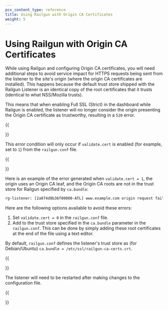 ```yaml
---
pcx_content_type: reference
title: Using Railgun with Origin CA Certificates
weight: 5
---
```


# Using Railgun with Origin CA Certificates

While using Railgun and configuring Origin CA certificates, you will need additional steps to avoid service impact for HTTPS requests being sent from the listener to the site's origin (where the origin CA certificates are installed). This happens because the default trust store shipped with the Railgun Listener is an identical copy of the root certificates that it trusts (identical to what NSS/Mozilla trusts).

This means that when enabling Full SSL (Strict) in the dashboard while Railgun is enabled, the listener will no longer consider the origin presenting the Origin CA certificate as trustworthy, resulting in a `520` error.

{{<Aside type="note">}}

This error condition will only occur if `validate.cert` is enabled (for example, set to `1`) from the `railgun.conf` file.

{{</Aside>}}

Here is an example of the error generated when `validate.cert = 1`, the origin uses an Origin CA leaf, and the Origin CA roots are not in the trust store for Railgun specified by `ca.bundle`:

```txt
rg-listener: [2a074d8b36f00000-ATL] www.example.com origin request failed 123.123.123.123:443 to %!!(MISSING)s(MISSING): x509: certificate signed by unknown authority
```

Here are the following options available to avoid these errors:

1.  Set `validate.cert = 0` in the `railgun.conf` file.
2.  Add to the trust store specified in the `ca.bundle` parameter in the `railgun.conf`. This can be done by simply adding these root certificates at the end of the file using a text editor.

By default, `railgun.conf` defines the listener's trust store as (for Debian/Ubuntu) `ca.bundle = /etc/ssl/railgun-ca-certs.crt`.

{{<Aside type="note">}}

The listener will need to be restarted after making changes to the configuration file.

{{</Aside>}}
